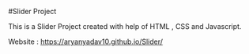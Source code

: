 #Slider Project

This is a Slider Project created with help of HTML , CSS and Javascript.

Website :   https://aryanyadav10.github.io/Slider/
